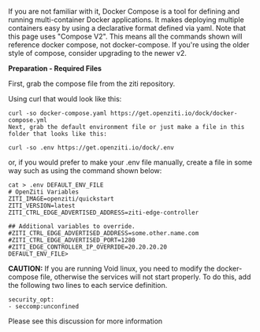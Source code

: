 If you are not familiar with it, Docker Compose is a tool for defining and running multi-container Docker applications. It makes deploying multiple containers easy by using a declarative format defined via yaml. Note that this page uses "Compose V2". This means all the commands shown will reference docker compose, not docker-compose. If you're using the older style of compose, consider upgrading to the newer v2.

**Preparation - Required Files**

First, grab the compose file from the ziti repository.

Using curl that would look like this:

```
curl -so docker-compose.yaml https://get.openziti.io/dock/docker-compose.yml
Next, grab the default environment file or just make a file in this folder that looks like this:
```

```
curl -so .env https://get.openziti.io/dock/.env
```

or, if you would prefer to make your .env file manually, create a file in some way such as using the command shown below:

```
cat > .env DEFAULT_ENV_FILE
# OpenZiti Variables
ZITI_IMAGE=openziti/quickstart
ZITI_VERSION=latest
ZITI_CTRL_EDGE_ADVERTISED_ADDRESS=ziti-edge-controller

## Additional variables to override. 
#ZITI_CTRL_EDGE_ADVERTISED_ADDRESS=some.other.name.com
#ZITI_CTRL_EDGE_ADVERTISED_PORT=1280
#ZITI_EDGE_CONTROLLER_IP_OVERRIDE=20.20.20.20
DEFAULT_ENV_FILE>
```

**CAUTION:** If you are running Void linux, you need to modify the docker-compose file, otherwise the services will not start properly. To do this, add the following two lines to each service definition.

```
security_opt:
- seccomp:unconfined
```

Please see this discussion for more information